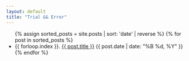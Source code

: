 ```yaml
---
layout: default
title: "Trial && Error"
---
```


<ul>
  {% assign sorted_posts = site.posts | sort: 'date' | reverse %}
  {% for post in sorted_posts %}
  <li>
    <span>{{ forloop.index }}.</span>
    <a href="{{ post.url }}">{{ post.title }}</a>
    <span>{{ post.date | date: "%B %d, %Y" }}</span>
  </li>
  {% endfor %}
</ul>
